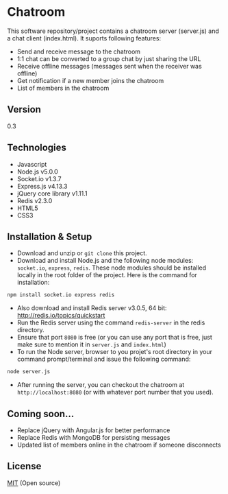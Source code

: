 Chatroom
====

This software repository/project contains a chatroom server (server.js) and a chat client (index.html). It suports following features:

  - Send and receive message to the chatroom
  - 1:1 chat can be converted to a group chat by just sharing the URL
  - Receive offline messages (messages sent when the receiver was offline)
  - Get notification if a new member joins the chatroom 
  - List of members in the chatroom


Version
----

0.3


Technologies
----
* Javascript
* Node.js v5.0.0
* Socket.io v1.3.7
* Express.js v4.13.3
* jQuery core library v1.11.1
* Redis v2.3.0
* HTML5
* CSS3


Installation & Setup
----
* Download and unzip or `git clone` this project.
* Download and install Node.js and the following node modules: `socket.io`, `express`, `redis`. These node modules should be installed locally in the root folder of the project. Here is the command for installation:

```sh
npm install socket.io express redis
```

* Also download and install Redis server v3.0.5, 64 bit: http://redis.io/topics/quickstart
* Run the Redis server using the command `redis-server` in the redis directory.
* Ensure that port `8080` is free (or you can use any port that is free, just make sure to mention it in `server.js` and `index.html`)
* To run the Node server, browser to you projet's root directory in your command prompt/terminal and issue the following command:

```sh
node server.js
```

* After running the server, you can checkout the chatroom at `http://localhost:8080` (or with whatever port number that you used).


Coming soon...
----
  - Replace jQuery with Angular.js for better performance
  - Replace Redis with MongoDB for persisting messages
  - Updated list of members online in the chatroom if someone disconnects


License
----

[MIT] (Open source)

[MIT]:http://opensource.org/licenses/MIT
